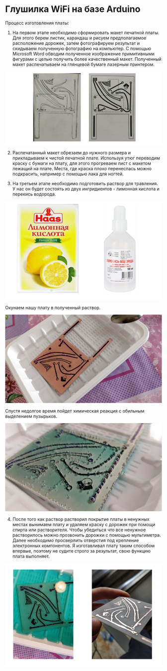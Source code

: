 # Глушилка WiFi на базе Arduino

Процесс изготовления платы: 

1) На первом этапе необходимо сформировать макет печатной платы. Для этого берем листик, карандаш и рисуем предполагаемое расположение дорожек, затем фотографируем результат и скидываем полученную фотографию на компьютер. С помощью Microsoft Word обводим полученное изображение примитивными фигурами с целью получить более качественный макет. Полученный макет распечатываем на глянцевой бумаге лазерным принтером.

![Image alt](https://github.com/ArtemAvanesov/Arduino-WIFI-Jammer/raw/master/Изображения/model.jpg)

2) Распечатанный макет обрезаем до нужного размера и прикладываем к чистой печатной плате. Используя утюг переводим краску с бумаги на плату, для этого прогреваем лист с макетом лежащий на плате. Места, где краска плохо перенеслась можно подкрасить, например с помощью лака для ногтей.

3) На третьем этапе необходимо подготовить раствор для травления. У нас он будет состоять из двух ингридиентов - лимонная кислота и перекись водорода. 

![Image alt](https://github.com/ArtemAvanesov/Arduino-WIFI-Jammer/raw/master/Изображения/ingredients.jpg)

Окунаем нашу плату в полученный раствор.

![Image alt](https://github.com/ArtemAvanesov/Arduino-WIFI-Jammer/raw/master/Изображения/board1.jpg)

Спустя недолгое время пойдет химическая реакция с обильным выделением пузырьков.

![Image alt](https://github.com/ArtemAvanesov/Arduino-WIFI-Jammer/raw/master/Изображения/board2.jpg)

4) После того как раствор растворил покрытие платы в ненужных местах вынимаем плату и удаляем краску с дорожек при помощи спирта или растворителя. Чтобы убедиться что все ненужное растворилось можно прозвонить дорожки с помощью мультиметра. Далее необходимо просверлить отверстия под крепление электронных компонентов. 
Я изготавливал плату таким способом впервые, поэтому не судите строго за результат, свою функцию плата выполняет.

![Image alt](https://github.com/ArtemAvanesov/Arduino-WIFI-Jammer/raw/master/Изображения/board3.jpg)
